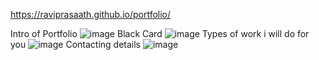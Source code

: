 https://raviprasaath.github.io/portfolio/

Intro of Portfolio
![image](https://user-images.githubusercontent.com/117162868/230067304-905fa5e2-d0d4-492e-af6e-26138e5c0729.png)
Black Card
![image](https://user-images.githubusercontent.com/117162868/230067368-eac852bf-0607-4bc7-898a-adaedfc58305.png)
Types of work i will do for you
![image](https://user-images.githubusercontent.com/117162868/230067410-e14a9711-dfee-46be-bbe5-9be2cdbb1cc1.png)
Contacting details
![image](https://user-images.githubusercontent.com/117162868/230067441-87449c68-fcf2-40e2-a07b-7e5c4c787f00.png)
